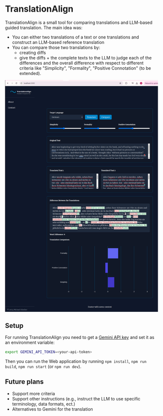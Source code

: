 # TranslationAlign

TranslationAlign is a small tool for comparing translations and LLM-based guided translation. The main idea was:
- You can either two translations of a text or one translations and construct an LLM-based reference translation
- You can compare those two translations by:
	- creating diffs
	- give the diffs + the complete texts to the LLM to judge each of the differences and the overall difference with respect to different criteria like "Simplicity", "Formality", "Positive Connotation" (to be extended).

![UI of TranslationAlign](misc/screenshot.png)

## Setup

For running TranslationAlign you need to get a [Gemini API key](https://aistudio.google.com/apikey) and set it as an environment variable:

```sh
export GEMINI_API_TOKEN=<your-api-token>
```

Then you can run the Web application by running `npm install`, `npm run build`, `npm run start` (or `npm run dev`).

## Future plans

- Support more criteria
- Support other instructions (e.g., instruct the LLM to use specific terminology, data formats, ect.)
- Alternatives to Gemini for the translation